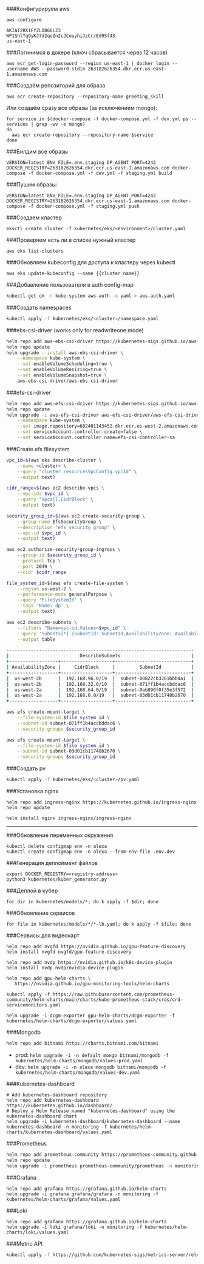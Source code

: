 ###Конфигурируем aws
```shell script
aws configure

AKIAT2RXIFYZLDB66LZ3
WP1ShlTqOyKJ7d2qoZn2cJCouyhiJzCr/Ed9Sf43
us-east-1
```

###Логинимся в докере
(ключ сбрасывается через 12 часов)
```shell script
aws ecr get-login-password --region us-east-1 | docker login --username AWS --password-stdin 263182626354.dkr.ecr.us-east-1.amazonaws.com
```

###Создаём репозиторий для образа
```shell script
aws ecr create-repository --repository-name greeting_skill
```

Или создаём сразу все образы (за исключением mongo):
```shell script
for service in $(docker-compose -f docker-compose.yml -f dev.yml ps --services | grep -wv -e mongo)
do
  aws ecr create-repository --repository-name $service
done
```

###Билдим все образы
```shell script
VERSION=latest ENV_FILE=.env.staging DP_AGENT_PORT=4242 DOCKER_REGISTRY=263182626354.dkr.ecr.us-east-1.amazonaws.com docker-compose -f docker-compose.yml -f dev.yml -f staging.yml build
```

###Пушим образы:
```shell script
VERSION=latest ENV_FILE=.env.staging DP_AGENT_PORT=4242 DOCKER_REGISTRY=263182626354.dkr.ecr.us-east-1.amazonaws.com docker-compose -f docker-compose.yml -f staging.yml push
```

###Создаем кластер
```shell script
eksctl create cluster -f kubernetes/eks/<environment>/cluster.yaml
```

###Проверяем есть ли в списке нужный кластер
```shell script
aws eks list-clusters
```

###Обновляем kubeconfig для доступа к кластеру через kubectl
```shell script
aws eks update-kubeconfig --name {{cluster_name}}
```

###Добавление пользователя в auth config-map
```bash
kubectl get cm -n kube-system aws-auth -o yaml > aws-auth.yaml
```

###Создать namespaces
```bash
kubectl apply -f kubernetes/eks/<cluster>/namespace.yaml
```

###ebs-csi-driver (works only for readwriteone mode)
```bash
helm repo add aws-ebs-csi-driver https://kubernetes-sigs.github.io/aws-ebs-csi-driver
helm repo update
helm upgrade --install aws-ebs-csi-driver \
    --namespace kube-system \
    --set enableVolumeScheduling=true \
    --set enableVolumeResizing=true \
    --set enableVolumeSnapshot=true \
    aws-ebs-csi-driver/aws-ebs-csi-driver
```

###efs-csi-driver
```bash
helm repo add aws-efs-csi-driver https://kubernetes-sigs.github.io/aws-efs-csi-driver/
helm repo update
helm upgrade -i aws-efs-csi-driver aws-efs-csi-driver/aws-efs-csi-driver \
    --namespace kube-system \
    --set image.repository=602401143452.dkr.ecr.us-west-2.amazonaws.com/eks/aws-efs-csi-driver \
    --set serviceAccount.controller.create=false \
    --set serviceAccount.controller.name=efs-csi-controller-sa
```

###Create efs filesystem
```bash
vpc_id=$(aws eks describe-cluster \
    --name <cluster> \
    --query "cluster.resourcesVpcConfig.vpcId" \
    --output text)

cidr_range=$(aws ec2 describe-vpcs \
    --vpc-ids $vpc_id \
    --query "Vpcs[].CidrBlock" \
    --output text)

security_group_id=$(aws ec2 create-security-group \
    --group-name EfsSecurityGroup \
    --description "efs security group" \
    --vpc-id $vpc_id \
    --output text)

aws ec2 authorize-security-group-ingress \
    --group-id $security_group_id \
    --protocol tcp \
    --port 2049 \
    --cidr $cidr_range

file_system_id=$(aws efs create-file-system \
    --region us-west-2 \
    --performance-mode generalPurpose \
    --query 'FileSystemId' \
    --tags 'Name: dp' \
    --output text)

aws ec2 describe-subnets \
    --filters "Name=vpc-id,Values=$vpc_id" \
    --query 'Subnets[*].{SubnetId: SubnetId,AvailabilityZone: AvailabilityZone,CidrBlock: CidrBlock}' \
    --output table

---------------------------------------------------------------------
|                          DescribeSubnets                          |
+------------------+-------------------+----------------------------+
| AvailabilityZone |     CidrBlock     |         SubnetId           |
+------------------+-------------------+----------------------------+
|  us-west-2b      |  192.168.96.0/19  |  subnet-00822cb3201bbb4a1  |
|  us-west-2b      |  192.168.32.0/19  |  subnet-071ff1b4accbddac6  |
|  us-west-2a      |  192.168.64.0/19  |  subnet-0ab890f0f35e3f572  |
|  us-west-2a      |  192.168.0.0/19   |  subnet-03d01cb11748b2670  |
+------------------+-------------------+----------------------------+

aws efs create-mount-target \
    --file-system-id $file_system_id \
    --subnet-id subnet-071ff1b4accbddac6 \
    --security-groups $security_group_id

aws efs create-mount-target \
    --file-system-id $file_system_id \
    --subnet-id subnet-03d01cb11748b2670 \
    --security-groups $security_group_id
```

###Создать pv
```bash
kubectl apply -f kubernetes/eks/<cluster>/pv.yaml
```

###Установка nginx
```shell script
helm repo add ingress-nginx https://kubernetes.github.io/ingress-nginx
helm repo update

helm install nginx ingress-nginx/ingress-nginx
```

---

###Обновление переменных окружения
```shell script
kubectl delete configmap env -n alexa
kubectl create configmap env -n alexa --from-env-file .env.dev
```

###Генерация деплоймент файлов
```shell script
export DOCKER_REGISTRY=<registry-address>
python3 kubernetes/kuber_generator.py
```

###Деплой в кубер
```shell script
for dir in kubernetes/models/*; do k apply -f $dir; done
```

###Обновление сервисов
```shell script
for file in kubernetes/models/*/*-lb.yaml; do k apply -f $file; done
```

###Сервисы для видеокарт
```shell script
helm repo add nvgfd https://nvidia.github.io/gpu-feature-discovery
helm install nvgfd nvgfd/gpu-feature-discovery

helm repo add nvdp https://nvidia.github.io/k8s-device-plugin
helm install nvdp nvdp/nvidia-device-plugin

helm repo add gpu-helm-charts \
   https://nvidia.github.io/gpu-monitoring-tools/helm-charts

kubectl apply -f https://raw.githubusercontent.com/prometheus-community/helm-charts/main/charts/kube-prometheus-stack/crds/crd-servicemonitors.yaml

helm upgrade -i dcgm-exporter gpu-helm-charts/dcgm-exporter -f kubernetes/helm-charts/dcgm-exporter/values.yaml

```

###Mongodb
```bash
helm repo add bitnami https://charts.bitnami.com/bitnami
```
- prod:
  `helm upgrade -i -n default mongo bitnami/mongodb -f kubernetes/helm-charts/mongodb/values-prod.yaml`
- dev:
  `helm upgrade -i -n alexa mongodb bitnami/mongodb -f kubernetes/helm-charts/mongodb/values-dev.yaml`

###Kubernetes-dashboard
```console
# Add kubernetes-dashboard repository
helm repo add kubernetes-dashboard https://kubernetes.github.io/dashboard/
# Deploy a Helm Release named "kubernetes-dashboard" using the kubernetes-dashboard chart
helm upgrade -i kubernetes-dashboard/kubernetes-dashboard --name kubernetes-dashboard -n monitoring -f kubernetes/helm-charts/kubernetes-dashboard/values.yaml
```

###Prometheus
```bash
helm repo add prometheus-community https://prometheus-community.github.io/helm-charts
helm repo update
helm upgrade -i prometheus prometheus-community/prometheus -n monitoring -f kubernetes/helm-charts/prometheus/values.yaml
```

###Grafana
```console
helm repo add grafana https://grafana.github.io/helm-charts
helm upgrade -i grafana grafana/grafana -n monitoring -f kubernetes/helm-charts/grafana/values.yaml
```

###Loki
```console
helm repo add grafana https://grafana.github.io/helm-charts
helm upgrade -i loki grafana/loki -n monitoring -f kubernetes/helm-charts/loki/values.yaml
```

###Metric API
```bash
kubectl apply -f https://github.com/kubernetes-sigs/metrics-server/releases/latest/download/components.yaml
```
